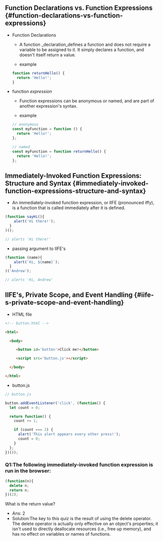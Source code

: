 ## Function Declarations vs. Function Expressions {#function-declarations-vs-function-expressions}

* Function Declarations
  * A function _declaration_defines a function and does not require a variable to be assigned to it. It simply declares a function, and doesn't itself return a value.

  * example

  ```js
  function returnHello() {
    return 'Hello!';
  }
  ```
* function _expression_

  * Function expressions can be anonymous or named, and are part of another expression's syntax.

  * example

  ```js
  // anonymous
  const myFunction = function () {
    return 'Hello!';
  };

  // named
  const myFunction = function returnHello() {
    return 'Hello!';
  };
  ```



## Immediately-Invoked Function Expressions: Structure and Syntax {#immediately-invoked-function-expressions-structure-and-syntax}

* An immediately-invoked function expression, or IIFE \(pronounced iffy\), is a function that is called immediately after it is defined.

```js
(function sayHi(){
    alert('Hi there!');
  }
)();

// alerts 'Hi there!'
```

* passing argument to IIFE's

```js
(function (name){
    alert(`Hi, ${name}`);
  }
)('Andrew');

// alerts 'Hi, Andrew'
```



## IIFE's, Private Scope, and Event Handling {#iife-s-private-scope-and-event-handling}

* HTML file

```HTML
<!-- button.html -->

<html>

  <body>

     <button id='button'>Click me!</button>

     <script src='button.js'></script>

  </body>

</html>
```

* button.js

```js
// button.js

button.addEventListener('click', (function() {
  let count = 0;

  return function() {
    count += 1;

    if (count === 2) {
      alert('This alert appears every other press!');
      count = 0;
    }
  };
})());
```

### Q1:The following immediately-invoked function expression is run in the browser:

```js
(function(n){
  delete n;
  return n;
})(2);
```

What is the return value?

* Ans: 2
* Solution:The key to this quiz is the result of using the delete operator. The delete operator is actually only effective on an object's properties; it isn't used to directly deallocate resources \(i.e., free up memory\), and has no effect on variables or names of functions.



